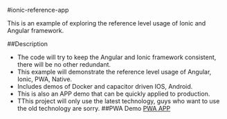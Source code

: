 #ionic-reference-app

This is an example of exploring the reference level usage of Ionic and Angular framework.

##Description

- The code will try to keep the Angular and Ionic framework consistent, there will be no other redundant.
- This example will demonstrate the reference level usage of Angular, Ionic, PWA, Native.
- Includes demos of Docker and capacitor driven IOS, Android.
- This is also an APP demo that can be quickly applied to production.
- TThis project will only use the latest technology, guys who want to use the old technology are sorry.
##PWA Demo
[PWA APP]


[PWA APP]: https://pwa.llvm.cloud

